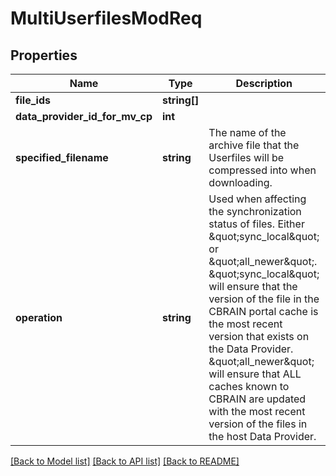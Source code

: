 # MultiUserfilesModReq

## Properties
Name | Type | Description | Notes
------------ | ------------- | ------------- | -------------
**file_ids** | **string[]** |  | [optional] 
**data_provider_id_for_mv_cp** | **int** |  | [optional] 
**specified_filename** | **string** | The name of the archive file that the Userfiles will be compressed into when downloading. | [optional] 
**operation** | **string** | Used when affecting the synchronization status of files. Either \&quot;sync_local\&quot; or \&quot;all_newer\&quot;. \&quot;sync_local\&quot; will ensure that the version of the file in the CBRAIN portal cache is the most recent version that exists on the Data Provider. \&quot;all_newer\&quot; will ensure that ALL caches known to CBRAIN are updated with the most recent version of the files in the host Data Provider. | [optional] [default to 'sync_local']

[[Back to Model list]](../README.md#documentation-for-models) [[Back to API list]](../README.md#documentation-for-api-endpoints) [[Back to README]](../README.md)


